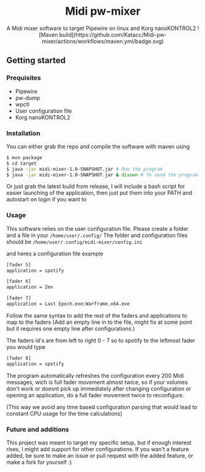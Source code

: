 <div align="center">
    <h1>Midi pw-mixer</h1>
    A Midi mixer software to target Pipewire on linux and Korg nanoKONTROL2
    ![Maven build](https://github.com/Katacc/Midi-pw-mixer/actions/workflows/maven.yml/badge.svg)
</div>

## Getting started

### Prequisites
- Pipewire
- pw-dump
- wpctl
- User configuration file
- Korg nanoKONTROL2

### Installation

You can either grab the repo and compile the software with maven using
```sh
$ mvn package
$ cd target
$ java -jar midi-mixer-1.0-SNAPSHOT.jar # Run the program
$ java -jar midi-mixer-1.0-SNAPSHOT.jar & disown # To send the program to background
```
Or just grab the latest build from release,
I will include a bash script for easier launching of the application,
then just put them into your PATH and autostart on login if you want to

### Usage

This software relies on the user configuration file.
Please create a folder and a file in your `/home/user/.config/`
The folder and configuration files should be
`/home/user/.config/midi-mixer/config.ini`

and heres a configuration file example
```sh
[fader 5]
application = spotify

[fader 6]
application = Zen

[fader 7]
application = Last Epoch.exe:Warframe.x64.exe

```

Follow the same syntax to add the rest of the faders and applications to map to the faders
(Add an empty line in to the file, might fix at some point but it requires one empty line after configurations.)

The faders id's are from left to right 0 - 7 so to spotify to the leftmost fader you would type
```sh
[fader 0]
application = spotify

```

The program automatically refreshes the configuration every 200 Midi messages, wich is full fader movement almost twice,
so if your volumes don't work or doesnt pick up immediately
after changing configuration or opening an application, do a full fader
movement twice to reconfigure.

(This way we avoid any time based configuration parsing that would lead to
constant CPU usage for the time calculations)

### Future and additions

This project was meant to target my specific setup, but if enough interest rises, I might add support for other configurations.
If you wan't a feature added, be sure to make an issue or pull request with the added feature, or make a fork for yourself :)
